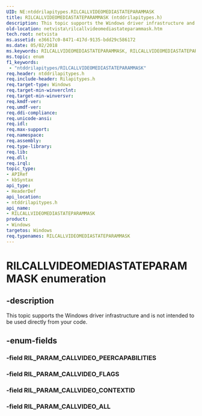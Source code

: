 ```yaml
---
UID: NE:ntddrilapitypes.RILCALLVIDEOMEDIASTATEPARAMMASK
title: RILCALLVIDEOMEDIASTATEPARAMMASK (ntddrilapitypes.h)
description: This topic supports the Windows driver infrastructure and is not intended to be used directly from your code.
old-location: netvista\rilcallvideomediastateparammask.htm
tech.root: netvista
ms.assetid: e36617c0-8471-417d-9135-bdd29c586172
ms.date: 05/02/2018
ms.keywords: RILCALLVIDEOMEDIASTATEPARAMMASK, RILCALLVIDEOMEDIASTATEPARAMMASK enumeration [Network Drivers Starting with Windows Vista], RIL_PARAM_CALLVIDEO_ALL, RIL_PARAM_CALLVIDEO_CONTEXTID, RIL_PARAM_CALLVIDEO_FLAGS, netvista.rilcallvideomediastateparammask, ntddrilapitypes/RILCALLVIDEOMEDIASTATEPARAMMASK, ntddrilapitypes/RIL_PARAM_CALLVIDEO_ALL, ntddrilapitypes/RIL_PARAM_CALLVIDEO_CONTEXTID, ntddrilapitypes/RIL_PARAM_CALLVIDEO_FLAGS
ms.topic: enum
f1_keywords:
 - "ntddrilapitypes/RILCALLVIDEOMEDIASTATEPARAMMASK"
req.header: ntddrilapitypes.h
req.include-header: Rilapitypes.h
req.target-type: Windows
req.target-min-winverclnt: 
req.target-min-winversvr: 
req.kmdf-ver: 
req.umdf-ver: 
req.ddi-compliance: 
req.unicode-ansi: 
req.idl: 
req.max-support: 
req.namespace: 
req.assembly: 
req.type-library: 
req.lib: 
req.dll: 
req.irql: 
topic_type:
- APIRef
- kbSyntax
api_type:
- HeaderDef
api_location:
- ntddrilapitypes.h
api_name:
- RILCALLVIDEOMEDIASTATEPARAMMASK
product:
- Windows
targetos: Windows
req.typenames: RILCALLVIDEOMEDIASTATEPARAMMASK
---
```


# RILCALLVIDEOMEDIASTATEPARAMMASK enumeration


## -description


This topic supports the Windows driver infrastructure and is not intended to be used directly from your code.


## -enum-fields




### -field RIL_PARAM_CALLVIDEO_PEERCAPABILITIES


### -field RIL_PARAM_CALLVIDEO_FLAGS


### -field RIL_PARAM_CALLVIDEO_CONTEXTID


### -field RIL_PARAM_CALLVIDEO_ALL

